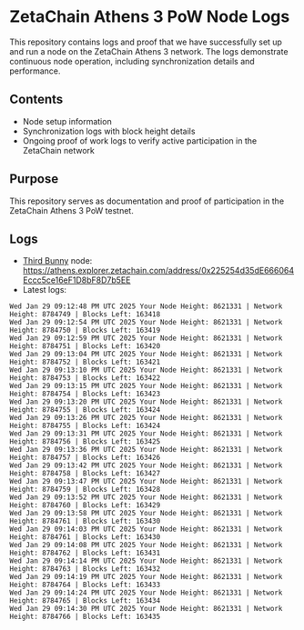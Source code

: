 # ZetaChain Athens 3 PoW Node Logs
This repository contains logs and proof that we have successfully set up and run a node on the ZetaChain Athens 3 network. The logs demonstrate continuous node operation, including synchronization details and performance.

## Contents
- Node setup information
- Synchronization logs with block height details
- Ongoing proof of work logs to verify active participation in the ZetaChain network

## Purpose
This repository serves as documentation and proof of participation in the ZetaChain Athens 3 PoW testnet.

## Logs

- [Third Bunny](https://thirdbunny.xyz/) node: https://athens.explorer.zetachain.com/address/0x225254d35dE666064Eccc5ce16eF1D8bF8D7b5EE
- Latest logs:
```
Wed Jan 29 09:12:48 PM UTC 2025 Your Node Height: 8621331 | Network Height: 8784749 | Blocks Left: 163418
Wed Jan 29 09:12:54 PM UTC 2025 Your Node Height: 8621331 | Network Height: 8784750 | Blocks Left: 163419
Wed Jan 29 09:12:59 PM UTC 2025 Your Node Height: 8621331 | Network Height: 8784751 | Blocks Left: 163420
Wed Jan 29 09:13:04 PM UTC 2025 Your Node Height: 8621331 | Network Height: 8784752 | Blocks Left: 163421
Wed Jan 29 09:13:10 PM UTC 2025 Your Node Height: 8621331 | Network Height: 8784753 | Blocks Left: 163422
Wed Jan 29 09:13:15 PM UTC 2025 Your Node Height: 8621331 | Network Height: 8784754 | Blocks Left: 163423
Wed Jan 29 09:13:20 PM UTC 2025 Your Node Height: 8621331 | Network Height: 8784755 | Blocks Left: 163424
Wed Jan 29 09:13:26 PM UTC 2025 Your Node Height: 8621331 | Network Height: 8784755 | Blocks Left: 163424
Wed Jan 29 09:13:31 PM UTC 2025 Your Node Height: 8621331 | Network Height: 8784756 | Blocks Left: 163425
Wed Jan 29 09:13:36 PM UTC 2025 Your Node Height: 8621331 | Network Height: 8784757 | Blocks Left: 163426
Wed Jan 29 09:13:42 PM UTC 2025 Your Node Height: 8621331 | Network Height: 8784758 | Blocks Left: 163427
Wed Jan 29 09:13:47 PM UTC 2025 Your Node Height: 8621331 | Network Height: 8784759 | Blocks Left: 163428
Wed Jan 29 09:13:52 PM UTC 2025 Your Node Height: 8621331 | Network Height: 8784760 | Blocks Left: 163429
Wed Jan 29 09:13:58 PM UTC 2025 Your Node Height: 8621331 | Network Height: 8784761 | Blocks Left: 163430
Wed Jan 29 09:14:03 PM UTC 2025 Your Node Height: 8621331 | Network Height: 8784761 | Blocks Left: 163430
Wed Jan 29 09:14:08 PM UTC 2025 Your Node Height: 8621331 | Network Height: 8784762 | Blocks Left: 163431
Wed Jan 29 09:14:14 PM UTC 2025 Your Node Height: 8621331 | Network Height: 8784763 | Blocks Left: 163432
Wed Jan 29 09:14:19 PM UTC 2025 Your Node Height: 8621331 | Network Height: 8784764 | Blocks Left: 163433
Wed Jan 29 09:14:24 PM UTC 2025 Your Node Height: 8621331 | Network Height: 8784765 | Blocks Left: 163434
Wed Jan 29 09:14:30 PM UTC 2025 Your Node Height: 8621331 | Network Height: 8784766 | Blocks Left: 163435
```
